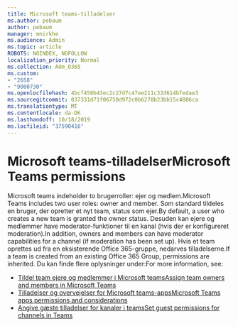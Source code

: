 ```yaml
---
title: Microsoft teams-tilladelser
ms.author: pebaum
author: pebaum
manager: mnirkhe
ms.audience: Admin
ms.topic: article
ROBOTS: NOINDEX, NOFOLLOW
localization_priority: Normal
ms.collection: Adm_O365
ms.custom:
- "2658"
- "9000730"
ms.openlocfilehash: 4bcf450b43ec2c27d7c47ee211c32d614bfedae3
ms.sourcegitcommit: 037331d71f06750d972c0b6278b23bb15c4806ca
ms.translationtype: MT
ms.contentlocale: da-DK
ms.lasthandoff: 10/18/2019
ms.locfileid: "37590416"
---
```

# <a name="microsoft-teams-permissions"></a><span data-ttu-id="723b5-102">Microsoft teams-tilladelser</span><span class="sxs-lookup"><span data-stu-id="723b5-102">Microsoft Teams permissions</span></span>

<span data-ttu-id="723b5-103">Microsoft teams indeholder to brugerroller: ejer og medlem.</span><span class="sxs-lookup"><span data-stu-id="723b5-103">Microsoft Teams includes two user roles: owner and member.</span></span> <span data-ttu-id="723b5-104">Som standard tildeles en bruger, der opretter et nyt team, status som ejer.</span><span class="sxs-lookup"><span data-stu-id="723b5-104">By default, a user who creates a new team is granted the owner status.</span></span> <span data-ttu-id="723b5-105">Desuden kan ejere og medlemmer have moderator-funktioner til en kanal (hvis der er konfigureret moderation).</span><span class="sxs-lookup"><span data-stu-id="723b5-105">In addition, owners and members can have moderator capabilities for a channel (if moderation has been set up).</span></span> <span data-ttu-id="723b5-106">Hvis et team oprettes ud fra en eksisterende Office 365-gruppe, nedarves tilladelserne.</span><span class="sxs-lookup"><span data-stu-id="723b5-106">If a team is created from an existing Office 365 Group, permissions are inherited.</span></span> <span data-ttu-id="723b5-107">Du kan finde flere oplysninger under:</span><span class="sxs-lookup"><span data-stu-id="723b5-107">For more information, see:</span></span>

- [<span data-ttu-id="723b5-108">Tildel team ejere og medlemmer i Microsoft teams</span><span class="sxs-lookup"><span data-stu-id="723b5-108">Assign team owners and members in Microsoft Teams</span></span>](https://docs.microsoft.com/microsoftteams/assign-roles-permissions)
- [<span data-ttu-id="723b5-109">Tilladelser og overvejelser for Microsoft teams-apps</span><span class="sxs-lookup"><span data-stu-id="723b5-109">Microsoft Teams apps permissions and considerations</span></span>](https://docs.microsoft.com/microsoftteams/app-permissions)
- [<span data-ttu-id="723b5-110">Angive gæste tilladelser for kanaler i teams</span><span class="sxs-lookup"><span data-stu-id="723b5-110">Set guest permissions for channels in Teams</span></span>](https://support.office.com/article/4756c468-2746-4bfd-a582-736d55fcc169)
